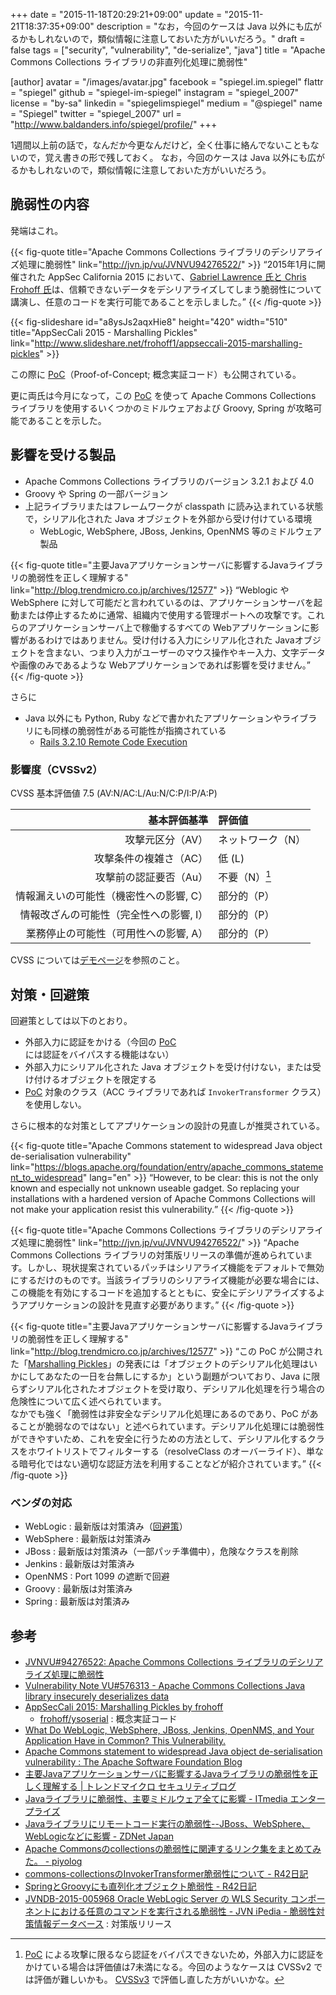 +++
date = "2015-11-18T20:29:21+09:00"
update = "2015-11-21T18:37:35+09:00"
description = "なお，今回のケースは Java 以外にも広がるかもしれないので，類似情報に注意しておいた方がいいだろう。"
draft = false
tags = ["security", "vulnerability", "de-serialize", "java"]
title = "Apache Commons Collections ライブラリの非直列化処理に脆弱性"

[author]
  avatar = "/images/avatar.jpg"
  facebook = "spiegel.im.spiegel"
  flattr = "spiegel"
  github = "spiegel-im-spiegel"
  instagram = "spiegel_2007"
  license = "by-sa"
  linkedin = "spiegelimspiegel"
  medium = "@spiegel"
  name = "Spiegel"
  twitter = "spiegel_2007"
  url = "http://www.baldanders.info/spiegel/profile/"
+++

1週間以上前の話で，なんだか今更なんだけど，全く仕事に絡んでないこともないので，覚え書きの形で残しておく。
なお，今回のケースは Java 以外にも広がるかもしれないので，類似情報に注意しておいた方がいいだろう。

## 脆弱性の内容

発端はこれ。

{{< fig-quote title="Apache Commons Collections ライブラリのデシリアライズ処理に脆弱性" link="http://jvn.jp/vu/JVNVU94276522/" >}}
<q>2015年1月に開催された AppSec California 2015 において、<a href="http://frohoff.github.io/appseccali-marshalling-pickles/">Gabriel Lawrence 氏と Chris Frohoff 氏</a>は、信頼できないデータをデシリアライズしてしまう脆弱性について講演し、任意のコードを実行可能であることを示しました。</q>
{{< /fig-quote >}}

{{< fig-slideshare id="a8ysJs2aqxHie8" height="420" width="510" title="AppSecCali 2015 - Marshalling Pickles" link="http://www.slideshare.net/frohoff1/appseccali-2015-marshalling-pickles" >}}

この際に [PoC]（Proof-of-Concept; 概念実証コード）も公開されている。

更に両氏は今月になって，この [PoC] を使って Apache Commons Collections ライブラリを使用するいくつかのミドルウェアおよび Groovy, Spring が攻略可能であることを示した。

## 影響を受ける製品

- Apache Commons Collections ライブラリのバージョン 3.2.1 および 4.0
- Groovy や Spring の一部バージョン
- 上記ライブラリまたはフレームワークが classpath に読み込まれている状態で，シリアル化された Java オブジェクトを外部から受け付けている環境
    - WebLogic, WebSphere, JBoss, Jenkins, OpenNMS 等のミドルウェア製品

{{< fig-quote title="主要Javaアプリケーションサーバに影響するJavaライブラリの脆弱性を正しく理解する" link="http://blog.trendmicro.co.jp/archives/12577" >}}
<q>Weblogic や WebSphere に対して可能だと言われているのは、アプリケーションサーバを起動または停止するために通常、組織内で使用する管理ポートへの攻撃です。これらのアプリケーションサーバ上で稼働するすべての Webアプリケーションに影響があるわけではありません。受け付ける入力にシリアル化された Javaオブジェクトを含まない、つまり入力がユーザーのマウス操作やキー入力、文字データや画像のみであるような Webアプリケーションであれば影響を受けません。</q>
{{< /fig-quote >}}

さらに

- Java 以外にも Python, Ruby などで書かれたアプリケーションやライブラリにも同様の脆弱性がある可能性が指摘されている
    - [Rails 3.2.10 Remote Code Execution](https://github.com/charliesome/charlie.bz/blob/master/posts/rails-3.2.10-remote-code-execution.md "charlie.bz/rails-3.2.10-remote-code-execution.md at master · charliesome/charlie.bz")

### 影響度（CVSSv2）

CVSS 基本評価値 7.5 (AV:N/AC:L/Au:N/C:P/I:P/A:P)

| 基本評価基準                            | 評価値            |
|----------------------------------------:|:------------------|
| 攻撃元区分（AV）                        | ネットワーク（N） |
| 攻撃条件の複雑さ（AC）                  | 低 (L)            |
| 攻撃前の認証要否（Au）                  | 不要（N）[^a]     |
| 情報漏えいの可能性（機密性への影響, C） | 部分的（P）       |
| 情報改ざんの可能性（完全性への影響, I） | 部分的（P）       |
| 業務停止の可能性（可用性への影響, A）   | 部分的（P）       |

[^a]: [PoC] による攻撃に限るなら認証をバイパスできないため，外部入力に認証をかけている場合は評価値は7未満になる。今回のようなケースは CVSSv2 では評価が難しいかも。 [CVSSv3](http://www.baldanders.info/spiegel/log2/000864.shtml) で評価し直した方がいいかな。

CVSS については[デモページ](http://www.baldanders.info/spiegel/archive/cvss/cvss2.html)を参照のこと。

## 対策・回避策

回避策としては以下のとおり。

- 外部入力に認証をかける（今回の [PoC] には認証をバイパスする機能はない）
- 外部入力にシリアル化された Java オブジェクトを受け付けない，または受け付けるオブジェクトを限定する
- [PoC] 対象のクラス（ACC ライブラリであれば `InvokerTransformer` クラス）を使用しない。

さらに根本的な対策としてアプリケーションの設計の見直しが推奨されている。

{{< fig-quote title="Apache Commons statement to widespread Java object de-serialisation vulnerability" link="https://blogs.apache.org/foundation/entry/apache_commons_statement_to_widespread" lang="en" >}}
<q>However, to be clear: this is not the only known and especially not unknown useable gadget. So replacing your installations with a hardened version of Apache Commons Collections will not make your application resist this vulnerability.</q>
{{< /fig-quote >}}

{{< fig-quote title="Apache Commons Collections ライブラリのデシリアライズ処理に脆弱性" link="http://jvn.jp/vu/JVNVU94276522/" >}}
<q>Apache Commons Collections ライブラリの対策版リリースの準備が進められています。しかし、現状提案されているパッチはシリアライズ機能をデフォルトで無効にするだけのものです。当該ライブラリのシリアライズ機能が必要な場合には、この機能を有効にするコードを追加するとともに、安全にデシリアライズするようアプリケーションの設計を見直す必要があります。</q>
{{< /fig-quote >}}

{{< fig-quote title="主要Javaアプリケーションサーバに影響するJavaライブラリの脆弱性を正しく理解する" link="http://blog.trendmicro.co.jp/archives/12577" >}}
<q>この PoC が公開された「<a href="http://frohoff.github.io/appseccali-marshalling-pickles/">Marshalling Pickles</a>」の発表には「オブジェクトのデシリアル化処理はいかにしてあなたの一日を台無しにするか」という副題がついており、Java に限らずシリアル化されたオブジェクトを受け取り、デシリアル化処理を行う場合の危険性について広く述べられています。<br>
なかでも強く「脆弱性は非安全なデシリアル化処理にあるのであり、PoC があることが脆弱なのではない」と述べられています。デシリアル化処理には脆弱性ができやすいため、これを安全に行うための方法として、デシリアル化するクラスをホワイトリストでフィルターする（resolveClass のオーバーライド）、単なる暗号化ではない適切な認証方法を利用することなどが紹介されています。</q>
{{< /fig-quote >}}

### ベンダの対応

- WebLogic : 最新版は対策済み（[回避策](https://support.oracle.com/rs?type=doc&id=2076338.1)）
- WebSphere : 最新版は対策済み
- JBoss : 最新版は対策済み（一部パッチ準備中），危険なクラスを削除
- Jenkins : 最新版は対策済み
- OpenNMS : Port 1099 の遮断で回避
- Groovy : 最新版は対策済み
- Spring : 最新版は対策済み

## 参考

- [JVNVU#94276522: Apache Commons Collections ライブラリのデシリアライズ処理に脆弱性](http://jvn.jp/vu/JVNVU94276522/)
- [Vulnerability Note VU#576313 - Apache Commons Collections Java library insecurely deserializes data](http://www.kb.cert.org/vuls/id/576313)
- [AppSecCali 2015: Marshalling Pickles by frohoff](http://frohoff.github.io/appseccali-marshalling-pickles/)
    - [frohoff/ysoserial](https://github.com/frohoff/ysoserial) : 概念実証コード
- [What Do WebLogic, WebSphere, JBoss, Jenkins, OpenNMS, and Your Application Have in Common? This Vulnerability.](http://foxglovesecurity.com/2015/11/06/what-do-weblogic-websphere-jboss-jenkins-opennms-and-your-application-have-in-common-this-vulnerability/)
- [Apache Commons statement to widespread Java object de-serialisation vulnerability : The Apache Software Foundation Blog](https://blogs.apache.org/foundation/entry/apache_commons_statement_to_widespread)
- [主要Javaアプリケーションサーバに影響するJavaライブラリの脆弱性を正しく理解する | トレンドマイクロ セキュリティブログ](http://blog.trendmicro.co.jp/archives/12577)
- [Javaライブラリに脆弱性、主要ミドルウェア全てに影響 - ITmedia エンタープライズ](http://www.itmedia.co.jp/enterprise/articles/1511/10/news053.html)
- [Javaライブラリにリモートコード実行の脆弱性--JBoss、WebSphere、WebLogicなどに影響 - ZDNet Japan](http://japan.zdnet.com/article/35073223/)
- [Apache Commonsのcollectionsの脆弱性に関連するリンク集をまとめてみた。 - piyolog](http://d.hatena.ne.jp/Kango/20151110/1447175137)
- [commons-collectionsのInvokerTransformer脆弱性について - R42日記](http://takahashikzn.root42.jp/entry/2015/11/10/155319)
- [SpringとGroovyにも直列化オブジェクト脆弱性 - R42日記](http://takahashikzn.root42.jp/entry/2015/11/12/031449)
- [JVNDB-2015-005968 Oracle WebLogic Server の WLS Security コンポーネントにおける任意のコマンドを実行される脆弱性 - JVN iPedia - 脆弱性対策情報データベース](http://jvndb.jvn.jp/ja/contents/2015/JVNDB-2015-005968.html) : 対策版リリース

[PoC]: https://github.com/frohoff/ysoserial "frohoff/ysoserial"
